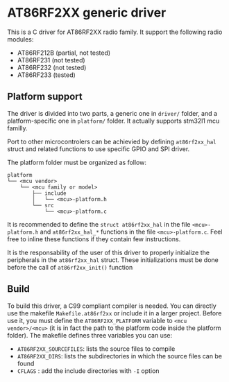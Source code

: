 # AT86RF2XX generic driver
This is a C driver for AT86RF2XX radio family. It support the following radio modules:
 - AT86RF212B (partial, not tested)
 - AT86RF231  (not tested)
 - AT86RF232  (not tested)
 - AT86RF233  (tested)

## Platform support
The driver is divided into two parts, a generic one in `driver/` folder, and a platform-specific one in `platform/` folder.
It actually supports stm32l1 mcu familly.

Port to other microcontrolers can be achievied by defining `at86rf2xx_hal` struct and related functions to use specific GPIO and SPI driver.

The platform folder must be organized as follow:
```
platform
└── <mcu vendor>
    └── <mcu family or model>
        ├── include
        │   └── <mcu>-platform.h
        └── src 
            └── <mcu>-platform.c
```
It is recommended to define the `struct at86rf2xx_hal` in the file `<mcu>-platform.h` and `at86rf2xx_hal_*` functions in the file `<mcu>-platform.c`. Feel free to inline these functions if they contain few instructions.

It is the responsability of the user of this driver to properly initialize the peripherals in the `at86rf2xx_hal` struct. These initializations must be done before the call of `at86rf2xx_init()` function

## Build
To build this driver, a C99 compliant compiler is needed.
You can directly use the makefile `Makefile.at86rf2xx` or include it in a larger project.
Before use it, you must define the `AT86RF2XX_PLATFORM` variable to `<mcu vendor>/<mcu>` (it is in fact the path to the platform code inside the platform folder).
The makefile defines three variables you can use:
- `AT86RF2XX_SOURCEFILES`: lists the source files to compile
- `AT86RF2XX_DIRS`: lists the subdirectories in which the source files can be found
- `CFLAGS` : add the include directories with `-I` option
